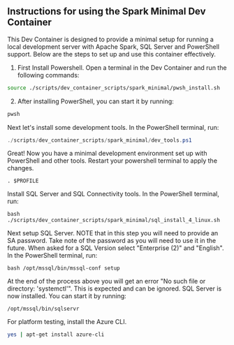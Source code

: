 ## Instructions for using the Spark Minimal Dev Container

This Dev Container is designed to provide a minimal setup for running a local development server with Apache Spark, SQL Server and PowerShell support. Below are the steps to set up and use this container effectively.

1. First Install Powershell. Open a terminal in the Dev Container and run the following commands:

``` bash
source ./scripts/dev_container_scripts/spark_minimal/pwsh_install.sh 
```
2. After installing PowerShell, you can start it by running:

``` bash
pwsh  
```

Next let's install some development tools. In the PowerShell terminal, run:
``` powershell
./scripts/dev_container_scripts/spark_minimal/dev_tools.ps1
```

Great! Now you have a minimal development environment set up with PowerShell and other tools.
Restart your powershell terminal to apply the changes.

``` pwsh
. $PROFILE  
```
Install SQL Server and SQL Connectivity tools. In the PowerShell terminal, run:

``` pwsh
bash ./scripts/dev_container_scripts/spark_minimal/sql_install_4_linux.sh
```

Next setup SQL Server. NOTE that in this step you will need to provide an SA password. Take note of the password as you will need to use it in the future. When asked for a SQL Version select "Enterprise (2)" and "English". In the PowerShell terminal, run:

``` pwsh
bash /opt/mssql/bin/mssql-conf setup
```
At the end of the process above you will get an error "No such file or directory: 'systemctl'". This is expected and can be ignored. SQL Server is now installed. You can start it by running:

``` pwsh
/opt/mssql/bin/sqlservr
```

For platform testing, install the Azure CLI.

``` bash
yes | apt-get install azure-cli
```